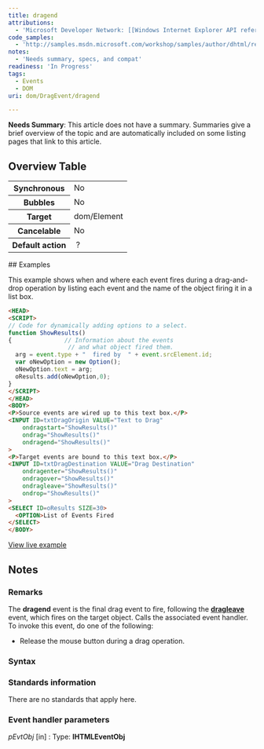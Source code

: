 ```yaml
---
title: dragend
attributions:
  - 'Microsoft Developer Network: [[Windows Internet Explorer API reference](http://msdn.microsoft.com/en-us/library/ie/hh828809%28v=vs.85%29.aspx) Article]'
code_samples:
  - 'http://samples.msdn.microsoft.com/workshop/samples/author/dhtml/refs/DragDropEventsEX.htm'
notes:
  - 'Needs summary, specs, and compat'
readiness: 'In Progress'
tags:
  - Events
  - DOM
uri: dom/DragEvent/dragend

---
```

**Needs Summary**: This article does not have a summary. Summaries give a brief overview of the topic and are automatically included on some listing pages that link to this article.

## Overview Table

<table class="wikitable">
<tr>
<th>
Synchronous

</th>
<td>
No

</td>
</tr>
<tr>
<th>
Bubbles

</th>
<td>
No

</td>
</tr>
<tr>
<th>
Target

</th>
<td>
dom/Element

</td>
</tr>
<tr>
<th>
Cancelable

</th>
<td>
No

</td>
</tr>
<tr>
<th>
Default action

</th>
<td>
 ?

</td>
</tr>
</table>
## Examples

This example shows when and where each event fires during a drag-and-drop operation by listing each event and the name of the object firing it in a list box.

``` html
<HEAD>
<SCRIPT>
// Code for dynamically adding options to a select.
function ShowResults()
{               // Information about the events
                 // and what object fired them.
  arg = event.type + "  fired by  " + event.srcElement.id;
  var oNewOption = new Option();
  oNewOption.text = arg;
  oResults.add(oNewOption,0);
}
</SCRIPT>
</HEAD>
<BODY>
<P>Source events are wired up to this text box.</P>
<INPUT ID=txtDragOrigin VALUE="Text to Drag"
    ondragstart="ShowResults()"
    ondrag="ShowResults()"
    ondragend="ShowResults()"
>
<P>Target events are bound to this text box.</P>
<INPUT ID=txtDragDestination VALUE="Drag Destination"
    ondragenter="ShowResults()"
    ondragover="ShowResults()"
    ondragleave="ShowResults()"
    ondrop="ShowResults()"
>
<SELECT ID=oResults SIZE=30>
  <OPTION>List of Events Fired
</SELECT>
</BODY>
```

[View live example](http://samples.msdn.microsoft.com/workshop/samples/author/dhtml/refs/DragDropEventsEX.htm)

## Notes

### Remarks

The **dragend** event is the final drag event to fire, following the [**dragleave**](/dom/DragEvent/dragleave) event, which fires on the target object. Calls the associated event handler. To invoke this event, do one of the following:

-   Release the mouse button during a drag operation.

### Syntax

### Standards information

There are no standards that apply here.

### Event handler parameters

*pEvtObj* [in]
:   Type: ****IHTMLEventObj****
